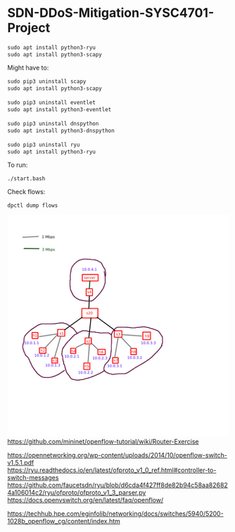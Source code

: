 # SDN-DDoS-Mitigation-SYSC4701-Project

```
sudo apt install python3-ryu
sudo apt install python3-scapy
```

Might have to:
```
sudo pip3 uninstall scapy
sudo apt install python3-scapy

sudo pip3 uninstall eventlet
sudo apt install python3-eventlet

sudo pip3 uninstall dnspython
sudo apt install python3-dnspython

sudo pip3 uninstall ryu
sudo apt install python3-ryu
```

To run:
```
./start.bash
```

Check flows:
```
dpctl dump flows
```

!["Topology diagram](topology-diagram.png)
https://github.com/mininet/openflow-tutorial/wiki/Router-Exercise

https://opennetworking.org/wp-content/uploads/2014/10/openflow-switch-v1.5.1.pdf
https://ryu.readthedocs.io/en/latest/ofproto_v1_0_ref.html#controller-to-switch-messages
https://github.com/faucetsdn/ryu/blob/d6cda4f427ff8de82b94c58aa826824a106014c2/ryu/ofproto/ofproto_v1_3_parser.py
https://docs.openvswitch.org/en/latest/faq/openflow/

https://techhub.hpe.com/eginfolib/networking/docs/switches/5940/5200-1028b_openflow_cg/content/index.htm
